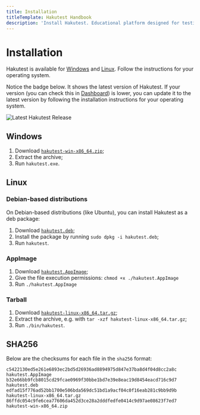 ```yaml
---
title: Installation
titleTemplate: Hakutest Handbook
description: 'Install Hakutest. Educational platform designed for testing, quizzes, and exams with automatic answer checking'
---
```


# Installation

Hakutest is available for [Windows](#windows) and [Linux](#linux).
Follow the instructions for your operating system.

Notice the badge below. It shows the latest version of Hakutest. If your
version (you can check this in [Dashboard](/handbook/guide/02-dashboard)) is
lower, you can update it to the latest version by following the installation
instructions for your operating system.

![Latest Hakutest Release](https://img.shields.io/github/v/release/shelepuginivan/hakutest?style=for-the-badge&color=1b9e14)

## Windows

1. Download [`hakutest-win-x86_64.zip`](https://github.com/shelepuginivan/hakutest/releases/latest/download/hakutest-win-x86_64.zip);
2. Extract the archive;
3. Run `hakutest.exe`.

## Linux

### Debian-based distributions

On Debian-based distributions (like Ubuntu), you can install Hakutest as a deb package:

1. Download [`hakutest.deb`](https://github.com/shelepuginivan/hakutest/releases/latest/download/hakutest.deb);
2. Install the package by running `sudo dpkg -i hakutest.deb`;
3. Run `hakutest`.

### AppImage

1. Download [`hakutest.AppImage`](https://github.com/shelepuginivan/hakutest/releases/latest/download/hakutest.AppImage);
2. Give the file execution permissions: `chmod +x ./hakutest.AppImage`
3. Run `./hakutest.AppImage`

### Tarball

1. Download [`hakutest-linux-x86_64.tar.gz`](https://github.com/shelepuginivan/hakutest/releases/latest/download/hakutest-linux-x86_64.tar.gz);
2. Extract the archive, e.g. with `tar -xzf hakutest-linux-x86_64.tar.gz`;
3. Run `./bin/hakutest`.

## SHA256

Below are the checksums for each file in the `sha256` format:

```
c5422130ed5e261e6893ec2bd5d26936ad8894975d847e37ba8d4f04d8cc2a8c  hakutest.AppImage
b32e66bb9fcb8015cd29fcae0969f30bbe1bd7e39e8eac19d8454eacd716c9d7  hakutest.deb
edfad15f776ad52bb1700e506bda569dc51bd1a9acf04c0f16eab281c9bb9d9b  hakutest-linux-x86_64.tar.gz
86ffdc054c9fe6cea77606da452d3ce28a2dddfedfe0414c9d97ae08623f7ed7  hakutest-win-x86_64.zip
```
